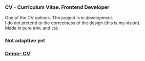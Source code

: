 ### CV - Curriculum Vitae. Frontend Developer

One of the CV options. The project is in development.<br> I do not pretend to the correctness of the design (this is my vision).<br>
Made in pure `HTML` and `CSS`

### Not adaptive yet

### [Demo- CV](https://huy-cell.github.io/CV_Teamplate/)
